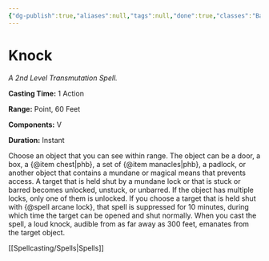 ```yaml
---
{"dg-publish":true,"aliases":null,"tags":null,"done":true,"classes":"Bard, Sorcerer, Wizard,","spellLevel":2,"school":"Transmutation","source":"PHB","permalink":"/spells/knock/","dgHomeLink":false,"dgPassFrontmatter":true}
---
```


# Knock
*A 2nd Level Transmutation Spell.*

**Casting Time:** 1 Action

**Range:** Point, 60 Feet

**Components:** V 

**Duration:** Instant

Choose an object that you can see within range. The object can be a door, a box, a {@item chest|phb}, a set of {@item manacles|phb}, a padlock, or another object that contains a mundane or magical means that prevents access.
A target that is held shut by a mundane lock or that is stuck or barred becomes unlocked, unstuck, or unbarred. If the object has multiple locks, only one of them is unlocked.
If you choose a target that is held shut with {@spell arcane lock}, that spell is suppressed for 10 minutes, during which time the target can be opened and shut normally.
When you cast the spell, a loud knock, audible from as far away as 300 feet, emanates from the target object.

[[Spellcasting/Spells|Spells]]